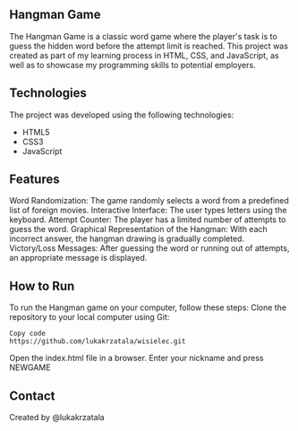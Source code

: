 ## Hangman Game
The Hangman Game is a classic word game where the player's task is to guess the hidden word before the attempt limit is reached. This project was created as part of my learning process in HTML, CSS, and JavaScript, as well as to showcase my programming skills to potential employers.

## Technologies
The project was developed using the following technologies:

* HTML5
* CSS3
* JavaScript

## Features
Word Randomization: The game randomly selects a word from a predefined list of foreign movies.
Interactive Interface: The user types letters using the keyboard.
Attempt Counter: The player has a limited number of attempts to guess the word.
Graphical Representation of the Hangman: With each incorrect answer, the hangman drawing is gradually completed.
Victory/Loss Messages: After guessing the word or running out of attempts, an appropriate message is displayed.

## How to Run
To run the Hangman game on your computer, follow these steps:
Clone the repository to your local computer using Git:
```
Copy code
https://github.com/lukakrzatala/wisielec.git
```
Open the index.html file in a browser.
Enter your nickname and press NEWGAME

## Contact
Created by @lukakrzatala
